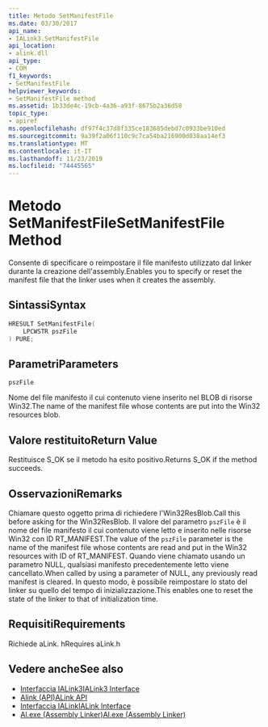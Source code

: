 ```yaml
---
title: Metodo SetManifestFile
ms.date: 03/30/2017
api_name:
- IALink3.SetManifestFile
api_location:
- alink.dll
api_type:
- COM
f1_keywords:
- SetManifestFile
helpviewer_keywords:
- SetManifestFile method
ms.assetid: 1b33de4c-19cb-4a36-a93f-8675b2a36d58
topic_type:
- apiref
ms.openlocfilehash: df97f4c37d8f335ce183685debd7c0933be910ed
ms.sourcegitcommit: 9a39f2a06f110c9c7ca54ba216900d038aa14ef3
ms.translationtype: MT
ms.contentlocale: it-IT
ms.lasthandoff: 11/23/2019
ms.locfileid: "74445565"
---
```

# <a name="setmanifestfile-method"></a><span data-ttu-id="fbc8a-102">Metodo SetManifestFile</span><span class="sxs-lookup"><span data-stu-id="fbc8a-102">SetManifestFile Method</span></span>
<span data-ttu-id="fbc8a-103">Consente di specificare o reimpostare il file manifesto utilizzato dal linker durante la creazione dell'assembly.</span><span class="sxs-lookup"><span data-stu-id="fbc8a-103">Enables you to specify or reset the manifest file that the linker uses when it creates the assembly.</span></span>  
  
## <a name="syntax"></a><span data-ttu-id="fbc8a-104">Sintassi</span><span class="sxs-lookup"><span data-stu-id="fbc8a-104">Syntax</span></span>  
  
```cpp  
HRESULT SetManifestFile(  
    LPCWSTR pszFile  
) PURE;  
```  
  
## <a name="parameters"></a><span data-ttu-id="fbc8a-105">Parametri</span><span class="sxs-lookup"><span data-stu-id="fbc8a-105">Parameters</span></span>  
 `pszFile`  
  
 <span data-ttu-id="fbc8a-106">Nome del file manifesto il cui contenuto viene inserito nel BLOB di risorse Win32.</span><span class="sxs-lookup"><span data-stu-id="fbc8a-106">The name of the manifest file whose contents are put into the Win32 resources blob.</span></span>  
  
## <a name="return-value"></a><span data-ttu-id="fbc8a-107">Valore restituito</span><span class="sxs-lookup"><span data-stu-id="fbc8a-107">Return Value</span></span>  
 <span data-ttu-id="fbc8a-108">Restituisce S_OK se il metodo ha esito positivo.</span><span class="sxs-lookup"><span data-stu-id="fbc8a-108">Returns S_OK if the method succeeds.</span></span>  
  
## <a name="remarks"></a><span data-ttu-id="fbc8a-109">Osservazioni</span><span class="sxs-lookup"><span data-stu-id="fbc8a-109">Remarks</span></span>  
 <span data-ttu-id="fbc8a-110">Chiamare questo oggetto prima di richiedere l'Win32ResBlob.</span><span class="sxs-lookup"><span data-stu-id="fbc8a-110">Call this before asking for the Win32ResBlob.</span></span> <span data-ttu-id="fbc8a-111">Il valore del parametro `pszFile` è il nome del file manifesto il cui contenuto viene letto e inserito nelle risorse Win32 con ID RT_MANIFEST.</span><span class="sxs-lookup"><span data-stu-id="fbc8a-111">The value of the `pszFile` parameter is the name of the manifest file whose contents are read and put in the Win32 resources with ID of RT_MANIFEST.</span></span> <span data-ttu-id="fbc8a-112">Quando viene chiamato usando un parametro NULL, qualsiasi manifesto precedentemente letto viene cancellato.</span><span class="sxs-lookup"><span data-stu-id="fbc8a-112">When called by using a parameter of NULL, any previously read manifest is cleared.</span></span> <span data-ttu-id="fbc8a-113">In questo modo, è possibile reimpostare lo stato del linker su quello del tempo di inizializzazione.</span><span class="sxs-lookup"><span data-stu-id="fbc8a-113">This enables one to reset the state of the linker to that of initialization time.</span></span>  
  
## <a name="requirements"></a><span data-ttu-id="fbc8a-114">Requisiti</span><span class="sxs-lookup"><span data-stu-id="fbc8a-114">Requirements</span></span>  
 <span data-ttu-id="fbc8a-115">Richiede aLink. h</span><span class="sxs-lookup"><span data-stu-id="fbc8a-115">Requires aLink.h</span></span>  
  
## <a name="see-also"></a><span data-ttu-id="fbc8a-116">Vedere anche</span><span class="sxs-lookup"><span data-stu-id="fbc8a-116">See also</span></span>

- [<span data-ttu-id="fbc8a-117">Interfaccia IALink3</span><span class="sxs-lookup"><span data-stu-id="fbc8a-117">IALink3 Interface</span></span>](ialink3-interface.md)
- [<span data-ttu-id="fbc8a-118">Alink (API)</span><span class="sxs-lookup"><span data-stu-id="fbc8a-118">ALink API</span></span>](index.md)
- [<span data-ttu-id="fbc8a-119">Interfaccia IALink</span><span class="sxs-lookup"><span data-stu-id="fbc8a-119">IALink Interface</span></span>](ialink-interface.md)
- [<span data-ttu-id="fbc8a-120">Al.exe (Assembly Linker)</span><span class="sxs-lookup"><span data-stu-id="fbc8a-120">Al.exe (Assembly Linker)</span></span>](../../tools/al-exe-assembly-linker.md)
